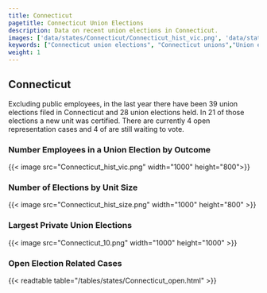 ```yaml
---
title: Connecticut
pagetitle: Connecticut Union Elections
description: Data on recent union elections in Connecticut.
images: ['data/states/Connecticut/Connecticut_hist_vic.png', 'data/states/Connecticut/Connecticut_hist_size.png', 'data/states/Connecticut/Connecticut_10.png']
keywords: ["Connecticut union elections", "Connecticut unions","Union elections"]
weight: 1
---
```

##  Connecticut

Excluding public employees, in the last year there have been 39 union elections filed in Connecticut and 28 union elections held. In 21 of those elections a new unit was certified. There are currently 4 open representation cases and 4 of are still waiting to vote.

### Number Employees in a Union Election by Outcome
{{< image src="Connecticut_hist_vic.png" width="1000" height="800">}}

### Number of Elections by Unit Size
{{< image src="Connecticut_hist_size.png" width="1000" height="800" >}}

### Largest Private Union Elections
{{< image src="Connecticut_10.png" width="1000" height="1000"  >}}

### Open Election Related Cases
{{< readtable table="/tables/states/Connecticut_open.html" >}}

